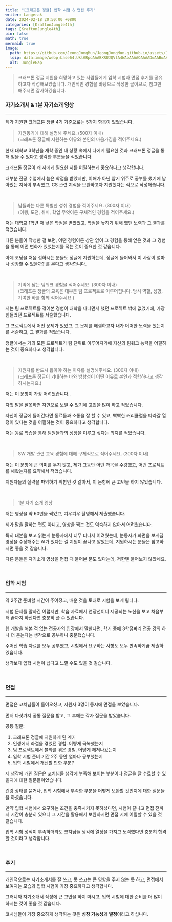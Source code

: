 ```yaml
---
title: "[크래프톤 정글] 입학 시험 & 면접 후기"
writer: Langerak
date: 2024-02-18 20:50:00 +0800
categories: [KraftonJungle4th]
tags: [KraftonJungle4th]
pin: false
math: true
mermaid: true
image:
  path: https://github.com/JeongJongMun/JeongJongMun.github.io/assets/101979073/606fb575-ffce-4656-b694-4e14f54f2654
  lqip: data:image/webp;base64,UklGRpoAAABXRUJQVlA4WAoAAAAQAAAADwAABwAAQUxQSDIAAAARL0AmbZurmr57yyIiqE8oiG0bejIYEQTgqiDA9vqnsUSI6H+oAERp2HZ65qP/VIAWAFZQOCBCAAAA8AEAnQEqEAAIAAVAfCWkAALp8sF8rgRgAP7o9FDvMCkMde9PK7euH5M1m6VWoDXf2FkP3BqV0ZYbO6NA/VFIAAAA
  alt: JungleGap
---
```


> 크래프톤 정글 지원을 희망하고 있는 사람들에게 입학 시험과 면접 후기를 공유하고자 작성해보았습니다.
> 개인적인 경험을 바탕으로 작성한 글이므로, 참고만 해주시면 감사하겠습니다.


### 자기소개서 & 1분 자기소개 영상

---

제가 지원한 크래프톤 정글 4기 기준으로는 5가지 항목이 있었습니다.

> 지원동기에 대해 설명해 주세요. (500자 이내) <br/>
> (크래프톤 정글에 지원하는 이유와 본인의 마음가짐을 적어주세요.)

현재 대학교 3학년을 재학 중인 내 상황 속에서 나에게 필요한 것과 크래프톤 정글을 통해 얻을 수 있다고 생각한 부분들을 적었습니다.

크래프톤 정글이 왜 저에게 필요한 지를 어필하는게 중요하다고 생각합니다.

대부분 전공 수업에서 높은 학점을 받았지만, 이해가 아닌 암기 위주로 공부를 했기에 남아있는 지식이 부족했고, CS 관련 지식을 보완하고자 지원했다는 식으로 작성해습니다.

<br/>

> 남들과는 다른 특별한 성취 경험을 적어주세요. (300자 이내) <br/>
> (여행, 도전, 취미, 학업 무엇이든 구체적인 경험을 적어주세요.)

저는 대학교 1학년 때 낮은 학점을 받았었고, 학점을 높히기 위해 했던 노력과 그 결과를 적었습니다.

다른 분들이 작성한 걸 보면, 어떤 경험이든 상관 없이 그 경험을 통해 얻은 것과 그 경험을 통해 어떤 변화가 있었는지를 적는 것이 중요한 것 같습니다.

아예 코딩을 처음 접하시는 분들도 정글에 지원하는데, 정글에 들어와서 이 사람이 얼마나 성장할 수 있을까? 를 본다고 생각합니다.

<br/>

> 기억에 남는 팀워크 경험을 적어주세요. (300자 이내) <br/>
> (크래프톤 정글의 교육은 대부분 팀 프로젝트로 이루어집니다. 당시 역할, 성향, 기여한 바를 함께 적어주세요.)

저는 팀 프로젝트를 겪어본 경험이 대학을 다니면서 했던 프로젝트 밖에 없었기에, 가장 힘들었던 프로젝트를 서술했습니다.

그 프로젝트에서 어떤 문제가 있었고, 그 문제를 해결하고자 내가 어떠한 노력을 했는지를 서술하고, 그 결과를 적었습니다.

정글에서는 거의 모든 프로젝트가 팀 단위로 이루어지기에 자신의 팀워크 능력을 어필하는 것이 중요하다고 생각합니다.

<br/>

> 지원자를 반드시 뽑아야 하는 이유를 설명해주세요. (300자 이내) <br/>
> (크래프톤 정글이 기대하는 바와 방향성이 어떤 이유로 본인과 적합하다고 생각하시는지요.)

저는 이 문항이 가장 어려웠습니다..

자칫 말을 잘못하면 자만으로 보일 수 있기에 고민을 많이 하고 적었습니다.

자신이 정글에 들어간다면 동료들과 소통을 잘 할 수 있고, 빡빡한 커리큘럼을 따라갈 열정이 있다는 것을 어필하는 것이 중요하다고 생각합니다.

저는 동료 학습을 통해 팀원들과의 성장을 이루고 싶다는 의지를 적었습니다.

<br/>

> SW 개발 관련 교육 경험에 대해 구체적으로 적어주세요. (300자 이내)

저는 이 문항에 큰 의미를 두지 않고, 제가 그동안 어떤 과목을 수강했고, 어떤 프로젝트를 해왔는지를 요약해서 적었습니다.

지원자들의 실력을 파악하기 위함인 것 같아서, 이 문항에 큰 고민을 하지 않았습니다.

<br/>

> 1분 자기 소개 영상

저는 영상을 약 60번을 찍었고, 겨우겨우 촬영해서 제출했습니다.

제가 말을 잘하는 편도 아니고, 영상을 찍는 것도 익숙하지 않아서 어려웠습니다.

특히 대본을 보고 읽는게 눈동자에서 너무 티나서 어려웠는데, 눈동자가 화면을 보게끔 영상을 수정해주는 AI가 있다는 걸 지원이 끝나고 알았는데, 지원하시는 분들은 참고하시면 좋을 것 같습니다.

다른 분들은 자기소개 영상을 면접 때 물어본 분도 있다는데, 저한텐 물어보지 않았네요.

<br/>

### 입학 시험

---

약 2주간 준비할 시간이 주어졌고, 배운 것을 토대로 시험을 보게 됩니다.

시험 문제를 말하긴 어렵지만, 학습 자료에서 연장선이니 제공되는 노션을 보고 처음부터 끝까지 하신다면 충분히 풀 수 있습니다.

웹 개발을 해본 적 없는 전공자의 입장에서 말한다면, 학기 중에 3학점짜리 전공 강의 하나 더 듣는다는 생각으로 공부하니 충분했습니다.

주어진 학습 자료를 모두 공부했고, 시험에서 요구하는 사항도 모두 만족하게끔 제출하였습니다.

생각보다 입학 시험이 쉽다고 느낄 수도 있을 것 같습니다.

<br/>

### 면접

---

면접은 코치님들이 들어오셨고, 지원자 3명이 동시에 면접을 보았습니다.

먼저 다섯가지 공통 질문을 받고, 그 후에는 각자 질문을 받았습니다.

공통 질문:
1. 크래프톤 정글에 지원하게 된 계기
2. 인생에서 좌절을 겪었던 경험. 어떻게 극복했는지
3. 팀 프로젝트에서 불화를 겪은 경험. 어떻게 헤쳐나갔는지
4. 입학 시험 준비 기간 2주 동안 얼마나 공부했는지
5. 입학 시험에서 개선할 만한 부분?

제 생각에 개인 질문은 코치님들 생각에 부족해 보이는 부분이나 정글을 잘 수료할 수 있을지에 대한 질문들이었습니다.

건강 상태를 묻거나, 입학 시험에서 부족한 부분을 어떻게 보완할 것인지에 대한 질문들을 하셨습니다.

만약 입학 시험에서 요구하는 조건을 충족시키지 못하셨다면, 시험이 끝나고 면접 전까지 시간이 충분히 있으니 그 시간을 활용해서 보완하시면 면접 시에 어필할 수 있을 것 같습니다.

입학 시험 성적이 부족하더라도 코치님들 생각에 열정을 가지고 노력했다면 충분히 합격할 것이라고 생각합니다.

<br/>

### 후기

---

개인적으로는 자기소개서를 잘 쓰고, 못 쓰고는 큰 영향을 주지 않는 듯 하고, 면접에서 보여지는 모습과 입학 시험이 가장 중요하다고 생각합니다.

그러니까 자기소개서 작성에 큰 고민을 하지 마시고, 입학 시험에 대한 준비를 더 많이 하시는 것이 좋을 것 같습니다.

코치님들이 가장 중요하게 생각하는 것은 **성장 가능성**과 **열정**이라고 하십니다.

